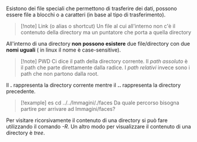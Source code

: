 
Esistono dei file speciali che permettono di trasferire dei dati, possono essere file a blocchi o a caratteri (in base al tipo di trasferimento).
>[!note] Link (o alias o shortcut)
>Un file al cui all'interno non c'è il contenuto della directory ma un puntatore che porta a quella directory

All'interno di una directory **non possono esistere** due file/directory con due **nomi uguali** ( in linux il nome è case-sensitive).
>[!note] PWD
>Ci dice il path della directory corrente. Il *path assoluto* è il path che parte direttamente dalla radice. I *path relativi* invece sono i path che non partono dalla root.

Il **.** rappresenta la directory corrente mentre il **..** rappresenta la directory precedente.

>[!example] es
>cd ../../Immagini/./faces
>Da quale percorso bisogna partire per arrivare ad Immagini/faces?

Per visitare ricorsivamente il contenuto di una directory si può fare utilizzando il comando *-R*. Un altro modo per visualizzare il contenuto di una directory è *tree*.





